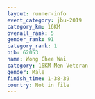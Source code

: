 ```yaml
---
layout: runner-info 
event_category: jbu-2019 
category_km: 16KM  
overall_rank: 5
gender_rank: 91
category_rank: 1
bib: 62053
name: Wong Chee Wai
category: 16KM Men Veteran
gender: Male
finish_time: 1-38-39
country: Not in file
---
```

